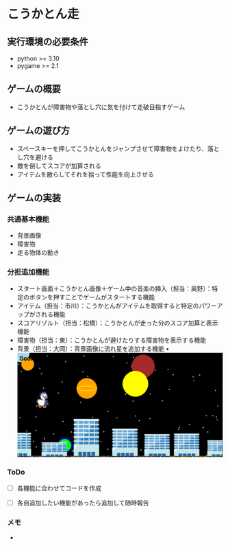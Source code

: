 # こうかとん走

## 実行環境の必要条件
* python >= 3.10
* pygame >= 2.1

## ゲームの概要
* こうかとんが障害物や落とし穴に気を付けて走破目指すゲーム

## ゲームの遊び方
* スペースキーを押してこうかとんをジャンプさせて障害物をよけたり、落とし穴を避ける
* 敵を倒してスコアが加算される
* アイテムを散らしてそれを拾って性能を向上させる

## ゲームの実装
### 共通基本機能
* 背景画像
* 障害物
* 走る物体の動き

### 分担追加機能
* スタート画面＋こうかとん画像＋ゲーム中の音楽の挿入（担当：奥野）：特定のボタンを押すことでゲームがスタートする機能
* アイテム（担当：市川）：こうかとんがアイテムを取得すると特定のパワーアップがされる機能
* スコアリゾルト（担当：松橋）：こうかとんが走った分のスコア加算と表示機能
* 障害物（担当：東）：こうかとんが避けたりする障害物を表示する機能
* 背景（担当：大岡）：背景画像に流れ星を追加する機能
• ![title](fig/main_image.png)

### ToDo
- [ ] 各機能に合わせてコードを作成
- [ ] 各自追加したい機能があったら追加して随時報告


### メモ
* 

